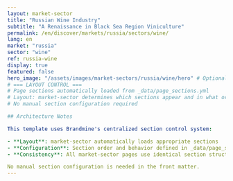```yaml
---
layout: market-sector
title: "Russian Wine Industry"
subtitle: "A Renaissance in Black Sea Region Viniculture"
permalink: /en/discover/markets/russia/sectors/wine/
lang: en
market: "russia"
sector: "wine"
ref: russia-wine
display: true
featured: false
hero_image: "/assets/images/market-sectors/russia/wine/hero" # Optional, omit if not using
# === LAYOUT CONTROL ===
# Page sections automatically loaded from _data/page_sections.yml
# Layout: market-sector determines which sections appear and in what order
# No manual section configuration required

## Architecture Notes

This template uses Brandmine's centralized section control system:

- **Layout**: market-sector automatically loads appropriate sections
- **Configuration**: Section order and behavior defined in _data/page_sections.yml
- **Consistency**: All market-sector pages use identical section structure

No manual section configuration is needed in the front matter.
---
```

